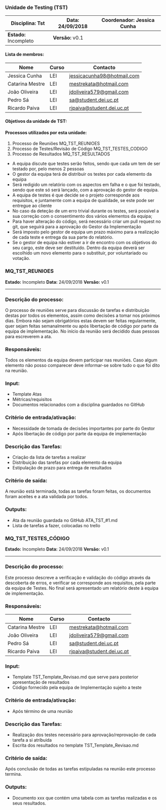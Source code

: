 ### Unidade de Testing (TST)

| Disciplina: Tst        | Data: 24/09/2018 | Coordenador: Jessica Cunha |
| ---------------------- | ---------------- | -------------------------- |
| **Estado:** Incompleto | **Versão:** v0.1 |                            |

#### Lista de membros:

| Nome            | Curso | Contacto                   |
| --------------- | ----- | -------------------------- |
| Jessica Cunha   | LEI   | jessicacunha98@hotmail.com |
| Catarina Mestre | LEI   | mestrekata@hotmail.com     |
| João Oliveira   | LEI   | jdoliveira579@gmail.com    |
| Pedro Sá        | LEI   | sa@student.dei.uc.pt       |
| Ricardo Paiva   | LEI   | rjpaiva@student.dei.uc.pt  |

#### Objetivos da unidade de TST:

#### Processos utilizados por esta unidade:

1. Processo de Reuniões 															MQ_TST_REUNIOES
2. Processo de Testes/Revisão de Código								MQ_TST_TESTES_CODIGO
3. Processo de Resultados 													  MQ_TST_RESULTADOS


- A equipa discute que testes serão feitos, sendo que cada um tem de ser testado por, pelo menos 2 pessoas
- O gestor da equipa terá de distribuir os testes por cada elemento da equipa
- Será redigido um relatório com os aspectos em falha e o que foi testado, sendo que este só será lançado, com a aprovação do gestor de equipa.
- A equipa de testes é que decide se o projeto corresponde aos requisitos, e juntamente com a equipa de qualidade, se este pode ser entregue ao cliente
- No caso da deteção de um erro trivial durante os testes, será possível a sua correção com o consentimento dos vários elementos da equipa;
- Para haver alteração do código, será necessário criar um pull request no git, que seguirá para a aprovação do Gestor da Implementação
- Será imposto pelo gestor de equipa um prazo máximo para a realização de cada teste e entrega da sua parte do relatório.
- Se o gestor de equipa não estiver a ir de encontro com os objetivos do seu cargo, este deve ser destituído. Dentro da equipa deverá ser escolhido um novo elemento para o substituir, por voluntariado ou votação.


### MQ_TST_REUNIOES

**Estado:** Incompleto		**Data:** 24/09/2018		**Versão:** v0.1

------

### Descrição do processo:

O processo de reuniões serve para discussão de tarefas e distribuição destas por todos os elementos, assim como decisões a tomar nos próximos dias. Embora não sejam obrigatórios estas devem ser feitas regularmente, quer sejam feitas semanalmente ou após libertação de código por parte da equipa de implementação.
No início da reunião será decidido duas pessoas para escreverem a ata.

### Responsáveis:

Todos os elementos da equipa devem participar nas reuniões. Caso algum elemento não posso comparecer deve informar-se sobre tudo o que foi dito na reunião.

### Input:
- Template Atas
- Métricas/requisitos
- Documentos relacionados com a disciplina guardados no GitHub

### Critério de entrada/ativação:
- Necessidade de tomada de decisões importantes por parte do Gestor
- Após libertação de código por parte da equipa de implementação

### Descrição das Tarefas:
- Criação da lista de tarefas a realizar
- Distribuição das tarefas por cada elemento da equipa
- Estipulação de prazo para entrega de resultados

### Critério de saída:
A reunião está terminada, todas as tarefas foram feitas, os documentos foram aceites e a ata validada por todos.

### Outputs:
- Ata da reunião guardada no GitHub ATA_TST_#1.md
- Lista de tarefas a fazer, colocadas no trello

##### 



### MQ_TST_TESTES_CÓDIGO

**Estado:** Incompleto		**Data:** 24/09/2018		**Versão:** v0.1

------

### Descrição do processo:

Este processo descreve a verificação e validação do código através da descoberta de erros, e verificar se corresponde aos requisitos, pela parte da equipa de Testes. No final será apresentado um relatório deste à equipa de implementação.

### Responsáveis:

| Nome            | Curso | Contacto                   |
| --------------- | ----- | -------------------------- |
| Catarina Mestre | LEI   | mestrekata@hotmail.com     |
| João Oliveira   | LEI   | jdoliveira579@gmail.com    |
| Pedro Sá        | LEI   | sa@student.dei.uc.pt       |
| Ricardo Paiva   | LEI   | rjpaiva@student.dei.uc.pt  |

### Input:
- Template TST_Template_Revisao.md que serve para posterior apresentação de resultados 
- Código fornecido pela equipa de Implementação sujeito a teste

### Critério de entrada/ativação:
- Após término de uma reunião

### Descrição das Tarefas:
- Realização dos testes necessário para aprovação/reprovação de cada tarefa a si atríbuida
- Escrita dos resultados no template TST_Template_Revisao.md

### Critério de saída:

Após conclusão de todas as tarefas estipuladas na reunião este processo termina.

### Outputs:
- Documento xxx que contém uma tabela com as tarefas realizadas e os seus resultados.
